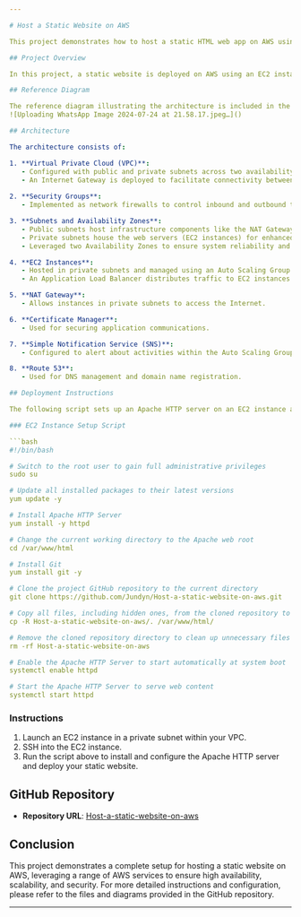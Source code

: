 ```yaml
---

# Host a Static Website on AWS

This project demonstrates how to host a static HTML web app on AWS using various services and configurations. The project includes a reference diagram, deployment scripts, and a detailed description of the AWS resources utilized.

## Project Overview

In this project, a static website is deployed on AWS using an EC2 instance within a well-architected VPC. The deployment leverages multiple AWS services to ensure scalability, reliability, and security. The primary components used are EC2 instances, an Application Load Balancer, an Auto Scaling Group, a NAT Gateway, and Route 53.

## Reference Diagram

The reference diagram illustrating the architecture is included in the GitHub repository.
![Uploading WhatsApp Image 2024-07-24 at 21.58.17.jpeg…]()

## Architecture

The architecture consists of:

1. **Virtual Private Cloud (VPC)**:
   - Configured with public and private subnets across two availability zones.
   - An Internet Gateway is deployed to facilitate connectivity between VPC instances and the Internet.
   
2. **Security Groups**:
   - Implemented as network firewalls to control inbound and outbound traffic to EC2 instances.

3. **Subnets and Availability Zones**:
   - Public subnets host infrastructure components like the NAT Gateway and Application Load Balancer.
   - Private subnets house the web servers (EC2 instances) for enhanced security.
   - Leveraged two Availability Zones to ensure system reliability and fault tolerance.

4. **EC2 Instances**:
   - Hosted in private subnets and managed using an Auto Scaling Group to ensure high availability and scalability.
   - An Application Load Balancer distributes traffic to EC2 instances across multiple Availability Zones.

5. **NAT Gateway**:
   - Allows instances in private subnets to access the Internet.

6. **Certificate Manager**:
   - Used for securing application communications.

7. **Simple Notification Service (SNS)**:
   - Configured to alert about activities within the Auto Scaling Group.

8. **Route 53**:
   - Used for DNS management and domain name registration.

## Deployment Instructions

The following script sets up an Apache HTTP server on an EC2 instance and deploys the static website from a GitHub repository.

### EC2 Instance Setup Script

```bash
#!/bin/bash

# Switch to the root user to gain full administrative privileges
sudo su

# Update all installed packages to their latest versions
yum update -y

# Install Apache HTTP Server
yum install -y httpd

# Change the current working directory to the Apache web root
cd /var/www/html

# Install Git
yum install git -y

# Clone the project GitHub repository to the current directory
git clone https://github.com/Jundyn/Host-a-static-website-on-aws.git

# Copy all files, including hidden ones, from the cloned repository to the Apache web root
cp -R Host-a-static-website-on-aws/. /var/www/html/

# Remove the cloned repository directory to clean up unnecessary files
rm -rf Host-a-static-website-on-aws

# Enable the Apache HTTP Server to start automatically at system boot
systemctl enable httpd

# Start the Apache HTTP Server to serve web content
systemctl start httpd
```

### Instructions

1. Launch an EC2 instance in a private subnet within your VPC.
2. SSH into the EC2 instance.
3. Run the script above to install and configure the Apache HTTP server and deploy your static website.

## GitHub Repository

- **Repository URL**: [Host-a-static-website-on-aws](https://github.com/Jundyn/Host-a-static-website-on-aws)

## Conclusion

This project demonstrates a complete setup for hosting a static website on AWS, leveraging a range of AWS services to ensure high availability, scalability, and security. For more detailed instructions and configuration, please refer to the files and diagrams provided in the GitHub repository.

---
```

